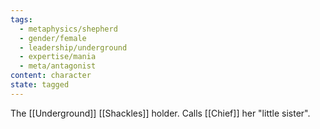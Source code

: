 ```yaml
---
tags:
  - metaphysics/shepherd
  - gender/female
  - leadership/underground
  - expertise/mania
  - meta/antagonist
content: character
state: tagged
---
```



The [[Underground]] [[Shackles]] holder. Calls [[Chief]] her "little sister".